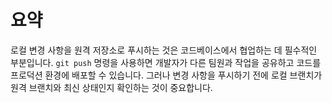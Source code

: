 # 요약

로컬 변경 사항을 원격 저장소로 푸시하는 것은 코드베이스에서 협업하는 데 필수적인 부분입니다. `git push` 명령을 사용하면 개발자가 다른 팀원과 작업을 공유하고 코드를 프로덕션 환경에 배포할 수 있습니다. 그러나 변경 사항을 푸시하기 전에 로컬 브랜치가 원격 브랜치와 최신 상태인지 확인하는 것이 중요합니다.
